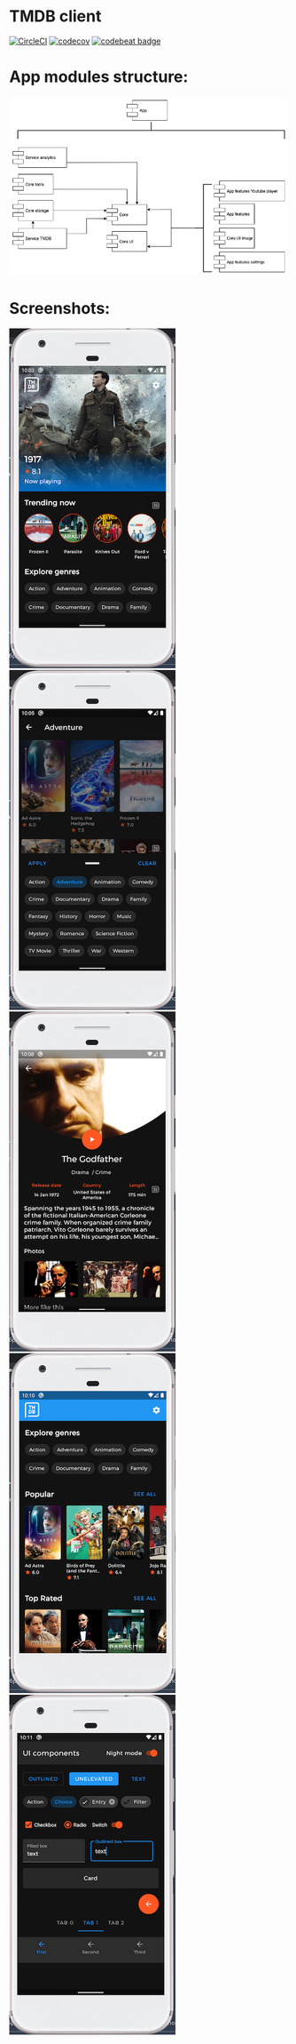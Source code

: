 # TMDB client

[![CircleCI](https://circleci.com/gh/ilya-rb/Tmdb-Client/tree/master.svg?style=svg)](https://circleci.com/gh/ilya-rb/Tmdb-Client/tree/master)
[![codecov](https://codecov.io/gh/ilya-rb/Tmdb-Client/branch/master/graph/badge.svg)](https://codecov.io/gh/ilya-rb/Tmdb-Client)
[![codebeat badge](https://codebeat.co/badges/0771fe58-3231-435b-bc9c-7bdd2d11a599)](https://codebeat.co/projects/github-com-ilya-rb-tmdb-client-master)

# App modules structure:

![App modules](https://github.com/ilya-rb/Tmdb-Client/blob/master/art/arc.png)

# Screenshots:
![1](https://github.com/ilya-rb/Tmdb-Client/blob/master/art/pic1.png)
![2](https://github.com/ilya-rb/Tmdb-Client/blob/master/art/pic2.png)
![3](https://github.com/ilya-rb/Tmdb-Client/blob/master/art/pic3.png)
![4](https://github.com/ilya-rb/Tmdb-Client/blob/master/art/pic4.png)
![5](https://github.com/ilya-rb/Tmdb-Client/blob/master/art/pic5.png)
